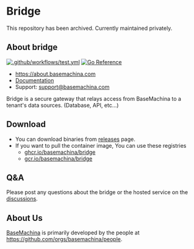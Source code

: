 # Bridge

This repository has been archived. Currently maintained privately.

## About bridge

[![.github/workflows/test.yml](https://github.com/basemachina/bridge/actions/workflows/test.yml/badge.svg)](https://github.com/basemachina/bridge/actions/workflows/test.yml) [![Go Reference](https://pkg.go.dev/badge/github.com/basemachina/bridge.svg)](https://pkg.go.dev/github.com/basemachina/bridge)

- https://about.basemachina.com
- [Documentation](https://docs.basemachina.com/what_is_agent/)
- Support: support@basemachina.com

Bridge is a secure gateway that relays access from BaseMachina to a tenant's data sources. (Database, API, etc...)

## Download

- You can download binaries from [releases](https://github.com/basemachina/bridge/releases) page.
- If you want to pull the container image, You can use these registries
  - [ghcr.io/basemachina/bridge](https://ghcr.io/basemachina/bridge)
  - [gcr.io/basemachina/bridge](https://gcr.io/basemachina/bridge)

## Q&A

Please post any questions about the bridge or the hosted service on the [discussions](https://basemachina.com/canny).

## About Us

[BaseMachina](https://basemachina.com/) is primarily developed by the people at https://github.com/orgs/basemachina/people.
